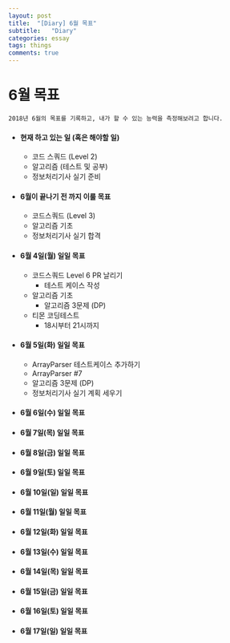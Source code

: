 ```yaml
---
layout: post
title:  "[Diary] 6월 목표"
subtitle:   "Diary"
categories: essay
tags: things
comments: true
---
```


# 6월 목표

```
2018년 6월의 목표를 기록하고, 내가 할 수 있는 능력을 측정해보려고 합니다.
```

- #### 현재 하고 있는 일 (혹은 해야할 일)

  - 코드 스쿼드 (Level 2)
  - 알고리즘 (테스트 및 공부)
  - 정보처리기사 실기 준비

- #### 6월이 끝나기 전 까지 이룰 목표

  - 코드스쿼드 (Level 3)
  - 알고리즘 기초
  - 정보처리기사 실기 합격

- #### 6월 4일(월) 일일 목표

  - 코드스쿼드 Level 6 PR 날리기
    - 테스트 케이스 작성
  - 알고리즘 기초
    - 알고리즘 3문제 (DP)
  - 티몬 코딩테스트
    - 18시부터 21시까지

- #### 6월 5일(화) 일일 목표

  - ArrayParser 테스트케이스 추가하기
  - ArrayParser #7
  - 알고리즘 3문제 (DP)
  - 정보처리기사 실기 계획 세우기

- #### 6월 6일(수) 일일 목표

- #### 6월 7일(목) 일일 목표

- #### 6월 8일(금) 일일 목표

- #### 6월 9일(토) 일일 목표

- #### 6월 10일(일) 일일 목표

- #### 6월 11일(월) 일일 목표

- #### 6월 12일(화) 일일 목표

- #### 6월 13일(수) 일일 목표

- #### 6월 14일(목) 일일 목표

- #### 6월 15일(금) 일일 목표

- #### 6월 16일(토) 일일 목표

- #### 6월 17일(일) 일일 목표